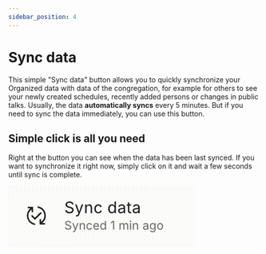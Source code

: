 ```yaml
---
sidebar_position: 4
---
```


# Sync data

This simple "Sync data" button allows you to quickly synchronize your Organized data with data of the congregation, for example for others to see your newly created schedules, recently added persons or changes in public talks. Usually, the data **automatically syncs** every 5 minutes. But if you need to sync the data immediately, you can use this button.

## Simple click is all you need

Right at the button you can see when the data has been last synced. If you want to synchronize it right now, simply click on it and wait a few seconds until sync is complete.

![Sync Organized data](./img/sync-data.gif)